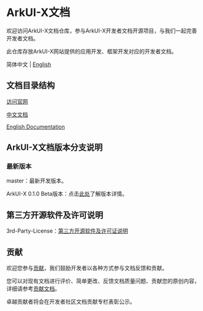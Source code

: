 # ArkUI-X文档

欢迎访问ArkUI-X文档仓库，参与ArkUI-X开发者文档开源项目，与我们一起完善开发者文档。

此仓库存放ArkUI-X网站提供的应用开发、框架开发对应的开发者文档。

简体中文 | [English](./README.en.md)

## 文档目录结构

[访问官网](https://arkui-x.cn/)

[中文文档](./zh-cn/README.md) 

[English Documentation](./en/readme.md)

## ArkUI-X文档版本分支说明

### 最新版本

master：最新开发版本。

ArkUI-X 0.1.0 Beta版本：点击[此处](zh-cn/release-notes/ArkUI-X-v0.1.0-beta.md)了解版本详情。


## 第三方开源软件及许可说明

3rd-Party-License：[第三方开源软件及许可证说明](zh-cn/contribute/open-source-software-and-license-notice.md)

## 贡献

欢迎您参与[贡献](zh-cn/contribute/how-to-contribute.md)，我们鼓励开发者以各种方式参与文档反馈和贡献。

您可以对现有文档进行评价、简单更改、反馈文档质量问题、贡献您的原创内容，详细请参考[贡献文档](zh-cn/contribute/documentation-contribution.md)。

卓越贡献者将会在开发者社区文档贡献专栏表彰公示。 

